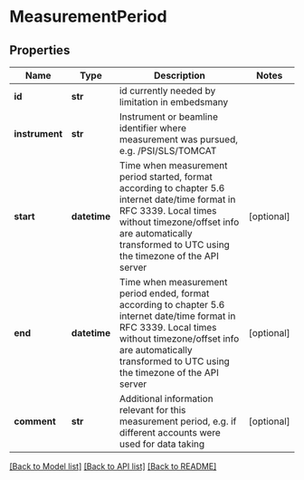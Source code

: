 # MeasurementPeriod

## Properties
Name | Type | Description | Notes
------------ | ------------- | ------------- | -------------
**id** | **str** | id currently needed by limitation in embedsmany | 
**instrument** | **str** | Instrument or beamline identifier where measurement was pursued, e.g. /PSI/SLS/TOMCAT | 
**start** | **datetime** | Time when measurement period started, format according to chapter 5.6 internet date/time format in RFC 3339. Local times without timezone/offset info are automatically transformed to UTC using the timezone of the API server | [optional] 
**end** | **datetime** | Time when measurement period ended, format according to chapter 5.6 internet date/time format in RFC 3339. Local times without timezone/offset info are automatically transformed to UTC using the timezone of the API server | [optional] 
**comment** | **str** | Additional information relevant for this measurement period, e.g. if different accounts were used for data taking | [optional] 

[[Back to Model list]](../README.md#documentation-for-models) [[Back to API list]](../README.md#documentation-for-api-endpoints) [[Back to README]](../README.md)


